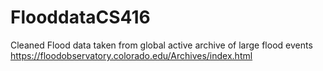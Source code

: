 # FlooddataCS416
Cleaned Flood data taken from global active archive of large flood events https://floodobservatory.colorado.edu/Archives/index.html
